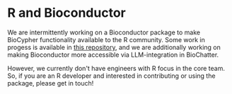 # R and Bioconductor

We are intermittently working on a Bioconductor package to make BioCypher
functionality available to the R community. Some work in progess is available in
[this repository](https://vjcitn.github.io/biocBiocypher/index.html), and we are
additionally working on making Bioconductor more accessible via LLM-integration
in BioChatter.

However, we currently don't have engineers with R focus in the core team. So, if
you are an R developer and interested in contributing or using the package,
please get in touch!
